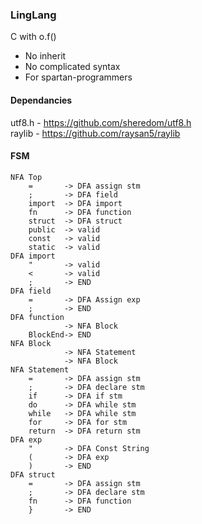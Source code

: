 ### LingLang
C with o.f()  
- No inherit
- No complicated syntax
- For spartan-programmers

#### Dependancies
utf8.h - https://github.com/sheredom/utf8.h  
raylib - https://github.com/raysan5/raylib

#### FSM
```
NFA Top  
    =       -> DFA assign stm  
    ;       -> DFA field  
    import  -> DFA import  
    fn      -> DFA function  
    struct  -> DFA struct  
    public  -> valid  
    const   -> valid  
    static  -> valid  
DFA import  
    "       -> valid  
    <       -> valid   
    ;       -> END  
DFA field  
    =       -> DFA Assign exp  
    ;       -> END  
DFA function  
            -> NFA Block  
    BlockEnd-> END  
NFA Block  
            -> NFA Statement  
            -> NFA Block  
NFA Statement  
    =       -> DFA assign stm  
    ;       -> DFA declare stm  
    if      -> DFA if stm  
    do      -> DFA while stm  
    while   -> DFA while stm  
    for     -> DFA for stm  
    return  -> DFA return stm  
DFA exp  
    "       -> DFA Const String  
    (       -> DFA exp  
    )       -> END  
DFA struct  
    =       -> DFA assign stm   
    ;       -> DFA declare stm  
    fn      -> DFA function  
    }       -> END  
```